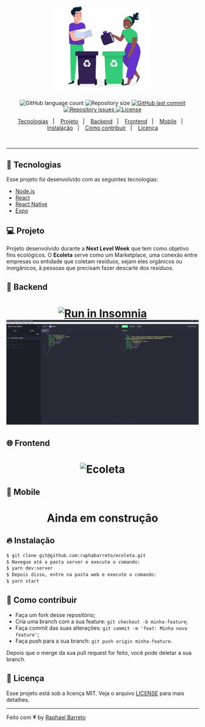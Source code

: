 <h1 align="center">
    <img alt="Ecoleta" title="#delicinha" src=".github/logo.png" width="250px" />
</h1>

<p align="center">
  <img alt="GitHub language count" src="https://img.shields.io/github/languages/count/raphabarreto/ecoleta">

  <img alt="Repository size" src="https://img.shields.io/github/repo-size/raphabarreto/ecoleta">
  
  <a href="https://github.com/raphabarreto/ecoleta/commits/master">
    <img alt="GitHub last commit" src="https://img.shields.io/github/last-commit/raphabarreto/ecoleta">
  </a>

  <a href="https://github.com/raphabarreto/ecoleta/issues">
    <img alt="Repository issues" src="https://img.shields.io/github/issues/raphabarreto/ecoleta">
  </a>

  <a href="https://github.com/raphabarreto/ecoleta/blob/master/LICENSE.md">
    <img alt="License" src="https://img.shields.io/badge/license-MIT-brightgreen">
  <a>
</p>

<p align="center">
  <a href="#rocket-tecnologias">Tecnologias</a>&nbsp;&nbsp;&nbsp;|&nbsp;&nbsp;&nbsp;
  <a href="#-projeto">Projeto</a>&nbsp;&nbsp;&nbsp;|&nbsp;&nbsp;&nbsp;
  <a href="#-backend">Backend</a>&nbsp;&nbsp;&nbsp;|&nbsp;&nbsp;&nbsp;
  <a href="#-frontend">Frontend</a>&nbsp;&nbsp;&nbsp;|&nbsp;&nbsp;&nbsp;
  <a href="#-mobile">Mobile</a>&nbsp;&nbsp;&nbsp;|&nbsp;&nbsp;&nbsp;
  <a href="#-instalação">Instalação</a>&nbsp;&nbsp;&nbsp;|&nbsp;&nbsp;&nbsp;
  <a href="#-instalação">Como contribuir</a>&nbsp;&nbsp;&nbsp;|&nbsp;&nbsp;&nbsp;
  <a href="#memo-licença">Licença</a>
</p>

<br>


---

## 🚀 Tecnologias

Esse projeto foi desenvolvido com as seguintes tecnologias:

- [Node.js](https://nodejs.org/en/)
- [React](https://reactjs.org)
- [React Native](https://facebook.github.io/react-native/)
- [Expo](https://expo.io/)
<!-- - [Jest](https://jestjs.io/)
- [Celebrate](https://github.com/arb/celebrate) -->

## 💻 Projeto
Projeto desenvolvido durante a <strong>Next Level Week</strong> que tem como objetivo fins ecológicos. 
O <strong>Ecoleta</strong> serve como um Marketplace, uma conexão entre empresas ou entidade que coletam resíduos, sejam eles orgânicos ou inorgânicos, à pessoas que precisam fazer descarte dos resíduos.

## 🔨 Backend
<h1 align="center">
<a href="https://insomnia.rest/run/?label=Ecoleta&uri=https%3A%2F%2Fraw.githubusercontent.com%2Fraphabarreto%2Fecoleta%2Fmaster%2Fserver%2FEcoleta.json" target="_blank"><img src="https://insomnia.rest/images/run.svg" alt="Run in Insomnia"></a><img alt="Ecoleta" title="#delicinha" src=".github/backend.png" />
</h1>

## 🌐 Frontend
<h1 align="center">
    <img alt="Ecoleta" title="#delicinha" src=".github/frontend.gif" />
</h1>

## 📱 Mobile
<h1 align="center">
    <!-- <img alt="Be The Hero" title="#delicinha" src=".github/mobile.gif" /> -->
    <strong>Ainda em construção</strong>
</h1>

## 🔥 Instalação

```bash
$ git clone git@github.com:raphabarreto/ecoleta.git
$ Navegue até a pasta server e execute o comando:
$ yarn dev:server
$ Depois disso, entre na pasta web e execute o comando:
$ yarn start
```


## 🤔 Como contribuir

- Faça um fork desse repositório;
- Cria uma branch com a sua feature: `git checkout -b minha-feature`;
- Faça commit das suas alterações: `git commit -m 'feat: Minha nova feature'`;
- Faça push para a sua branch: `git push origin minha-feature`.

Depois que o merge da sua pull request for feito, você pode deletar a sua branch.


## 🧾 Licença

Esse projeto está sob a licença MIT. Veja o arquivo [LICENSE](LICENSE.md) para mais detalhes.

---

Feito com 💗 by [Raphael Barreto](https://bit.ly/contato-linkedin)